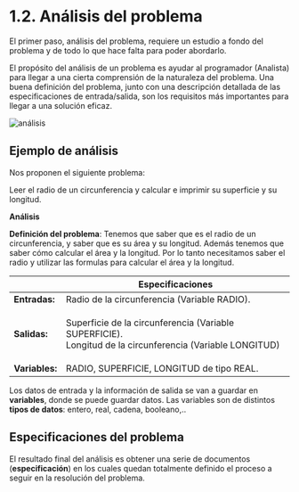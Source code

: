 # 1.2. Análisis del problema

El primer paso, análisis del problema, requiere un estudio a fondo del problema y de todo lo que hace falta para poder abordarlo.

El propósito del análisis de un problema es ayudar al programador (Analista) para llegar a una cierta comprensión de la naturaleza del problema. Una buena definición del problema, junto con una descripción detallada de las especificaciones de entrada/salida, son los requisitos más importantes para llegar a una solución eficaz.

![análisis](../u2/img/analisis.png)

## Ejemplo de análisis

Nos proponen el siguiente problema:

Leer el radio de un circunferencia y calcular e imprimir su superficie y su longitud.

**Análisis**

**Definición del problema**: Tenemos que saber que es el radio de un circunferencia, y saber que es su área y su longitud. Además tenemos que saber cómo calcular el área y la longitud. Por lo tanto necesitamos saber el radio y utilizar las formulas para calcular el área y la longitud.

|                | Especificaciones                                                                                                   |
| -------------- | ------------------------------------------------------------------------------------------------------------------ |
| **Entradas:**  | Radio de la circunferencia (Variable RADIO).                                                                       |
| **Salidas:**   | <p>Superficie de la circunferencia (Variable SUPERFICIE).<br>Longitud de la circunferencia (Variable LONGITUD)</p> |
| **Variables:** | RADIO, SUPERFICIE, LONGITUD de tipo REAL.                                                                          |

Los datos de entrada y la información de salida se van a guardar en **variables**, donde se puede guardar datos. Las variables son de distintos **tipos de datos**: entero, real, cadena, booleano,..

## Especificaciones del problema

El resultado final del análisis es obtener una serie de documentos (**especificación**) en los cuales quedan totalmente definido el proceso a seguir en la resolución del problema.
